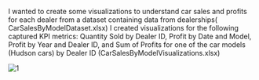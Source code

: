 I wanted to create some visualizations to understand car sales and profits for each dealer from a dataset containing data from dealerships( CarSalesByModelDataset.xlsx)
I created visualizations for the following captured KPI metrics: Quantity Sold by Dealer ID, Profit by Date and Model, Profit by Year and Dealer ID, and Sum of Profits for one of the car models (Hudson cars) by Dealer ID (CarSalesByModelVisualizations.xlsx)

![1](https://github.com/JOHNSAMAMI/Data-Visualization-with-Excel/assets/141728918/72a6f5c9-03be-4b17-ab6a-f46016bf0a57)
